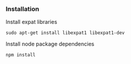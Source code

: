 ### Installation
Install expat libraries

    sudo apt-get install libexpat1 libexpat1-dev

Install node package dependencies

    npm install
